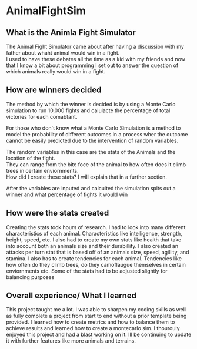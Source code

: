 # AnimalFightSim
## What is the Animla Fight Simulator
The Animal Fight Simulator came about after having a discussion with my father about whaht animal would win in a fight.
<br> I used to have these debates all the time as a kid with my friends and now that I know a bit about programming I set out to answer the question
of which animals really would win in a fight.

## How are winners decided

The method by which the winner is decided is by using a Monte Carlo simulation to run 10,000 fights and calulacte the percentage of total victories for each comabtant.

For those who don't know what a Monte Carlo Simulation is a method to model the probability of different outcomes in a process wher the outcome cannot be easily predicted due to the intervention of random variables.

The random variables in this case are the stats of the Animals and the location of the fight. <br>They can range from the bite foce of the animal to how often does it climb trees in certain enviornments. <br> How did I create these stats? I will explain that in a further section.

After the variables are inputed and calculted the simulation spits out a winner and what percentage of fights it would win

## How were the stats created
Creating the stats took hours of research. I had to look into many different characteristics of each animal. Characteristics like intelligence, strength, height, speed, etc.
I also had to create my own stats like health that take into account both an animals size and their durabillity. I also created an attacks per turn stat that is based off of an animals size, speed, agillity, and stamina. I also has to create tendencies for each animal. Tendencies like how often do they climb trees, do they camoflaugue themselves in certain enviornments etc.
Some of the stats had to be adjusted slightly for balancing purposes

## Overall experience/ What I learned
This project taught me a lot. I was able to sharpen my coding skills as well as fully complete a project from start to end without a prior template being provided.
I learned how to create metrics and how to balance them to achieve results and learned how to create a montecarlo sim. I thourouly enjoyed this project and had a blast working on it. Ill be continuing to update it with further features like more animals and terrains.
